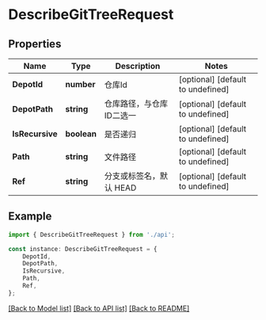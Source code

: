 # DescribeGitTreeRequest


## Properties

Name | Type | Description | Notes
------------ | ------------- | ------------- | -------------
**DepotId** | **number** | 仓库Id | [optional] [default to undefined]
**DepotPath** | **string** | 仓库路径，与仓库ID二选一 | [optional] [default to undefined]
**IsRecursive** | **boolean** | 是否递归 | [optional] [default to undefined]
**Path** | **string** | 文件路径 | [optional] [default to undefined]
**Ref** | **string** | 分支或标签名，默认 HEAD | [optional] [default to undefined]

## Example

```typescript
import { DescribeGitTreeRequest } from './api';

const instance: DescribeGitTreeRequest = {
    DepotId,
    DepotPath,
    IsRecursive,
    Path,
    Ref,
};
```

[[Back to Model list]](../README.md#documentation-for-models) [[Back to API list]](../README.md#documentation-for-api-endpoints) [[Back to README]](../README.md)
